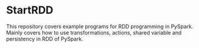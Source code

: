 # StartRDD
This repository covers example programs for RDD programming in PySpark.
Mainly  covers how to use transformations, actions, shared variable and persistency in RDD of PySpark.
